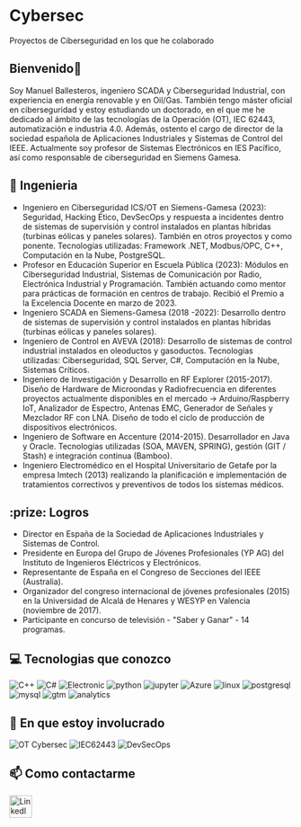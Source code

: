 # Cybersec
Proyectos de Ciberseguridad en los que he colaborado

## Bienvenido👋

Soy Manuel Ballesteros, ingeniero SCADA y Ciberseguridad Industrial, con experiencia en energía renovable y en Oil/Gas. También tengo máster oficial en ciberseguridad y estoy estudiando un doctorado, en el que me he dedicado al ámbito de las tecnologías de la Operación (OT), IEC 62443, automatización e industria 4.0. Además, ostento el cargo de director de la sociedad española de Aplicaciones Industriales y Sistemas de Control del IEEE. Actualmente soy profesor de Sistemas Electrónicos en IES Pacífico, así como responsable de ciberseguridad en Siemens Gamesa.  

## :briefcase: Ingenieria

* Ingeniero en Ciberseguridad ICS/OT en Siemens-Gamesa (2023): Seguridad, Hacking Ético, DevSecOps y respuesta a incidentes dentro de sistemas de supervisión y control instalados en plantas híbridas (turbinas eólicas y paneles solares). También en otros proyectos y como ponente. Tecnologías utilizadas: Framework .NET, Modbus/OPC, C++, Computación en la Nube, PostgreSQL.
* Profesor en Educación Superior en Escuela Pública (2023): Módulos en Ciberseguridad Industrial, Sistemas de Comunicación por Radio, Electrónica Industrial y Programación. También actuando como mentor para prácticas de formación en centros de trabajo. Recibió el Premio a la Excelencia Docente en marzo de 2023.
* Ingeniero SCADA en Siemens-Gamesa (2018 -2022): Desarrollo dentro de sistemas de supervisión y control instalados en plantas híbridas (turbinas eólicas y paneles solares).
* Ingeniero de Control en AVEVA (2018): Desarrollo de sistemas de control industrial instalados en oleoductos y gasoductos. Tecnologías utilizadas: Ciberseguridad, SQL Server, C#, Computación en la Nube, Sistemas Críticos.
* Ingeniero de Investigación y Desarrollo en RF Explorer (2015-2017). Diseño de Hardware de Microondas y Radiofrecuencia en diferentes proyectos actualmente disponibles en el mercado → Arduino/Raspberry IoT, Analizador de Espectro, Antenas EMC, Generador de Señales y Mezclador RF con LNA. Diseño de todo el ciclo de producción de dispositivos electrónicos.
* Ingeniero de Software en Accenture (2014-2015). Desarrollador en Java y Oracle. Tecnologías utilizadas (SOA, MAVEN, SPRING), gestión (GIT / Stash) e integración continua (Bamboo).
* Ingeniero Electromédico en el Hospital Universitario de Getafe por la empresa Imtech (2013) realizando la planificación e implementación de tratamientos correctivos y preventivos de todos los sistemas médicos.

## :prize: Logros

* Director en España de la Sociedad de Aplicaciones Industriales y Sistemas de Control.
* Presidente en Europa del Grupo de Jóvenes Profesionales (YP AG) del Instituto de Ingenieros Eléctricos y Electrónicos.
* Representante de España en el Congreso de Secciones del IEEE (Australia).
* Organizador del congreso internacional de jóvenes profesionales (2015) en la Universidad de Alcalá de Henares y WESYP en Valencia (noviembre de 2017).
* Participante en concurso de televisión - "Saber y Ganar" - 14 programas.


## :computer: Tecnologias que conozco

![C++](https://img.shields.io/badge/-C++-1F2756?logo=C++&logoColor=white)
![C#](https://img.shields.io/badge/-.NET-007396?logo=csharp&logoColor=white)
![Electronic](https://img.shields.io/badge/-Google%20Cloud-4285F4?logo=google&logoColor=white)
![python](https://img.shields.io/badge/-Python-3776AB?logo=python&logoColor=white)
![jupyter](https://img.shields.io/badge/-Jupyter-F37626?logo=jupyter&logoColor=white)
![Azure](https://img.shields.io/badge/-Azure-150458?logo=microsoftazure&logoColor=white)
![linux](https://img.shields.io/badge/-Linux-FCC624?logo=linux&logoColor=black)
![postgresql](https://img.shields.io/badge/-PostgreSQL-336791?logo=postgresql&logoColor=white)
![mysql](https://img.shields.io/badge/-MySQL-4479A1?logo=mysql&logoColor=white)
![gtm](https://img.shields.io/badge/-Google%20Tag%20Manager-246FDB?logo=google%20tag%20manager&logoColor=white)
![analytics](https://img.shields.io/badge/-Google%20Analytics-E37400?logo=google%20analytics&logoColor=white)

## :seedling: En que estoy involucrado

![OT Cybersec](https://img.shields.io/badge/-OT_Cybersec-FF6F00?logo=siemens&logoColor=white)
![IEC62443](https://img.shields.io/badge/-IEC62443-FF6F00?logo=IEC62443&logoColor=white)
![DevSecOps](https://img.shields.io/badge/-DevSecOps-478CBF?logo=ieee&logoColor=white)

## :mailbox: Como contactarme
[<img align="left" alt="LinkedIn" width="40px" src="img/linkedin.svg" />][linkedin]

[linkedin]: https://www.linkedin.com/in/manuel-ballesteros/



